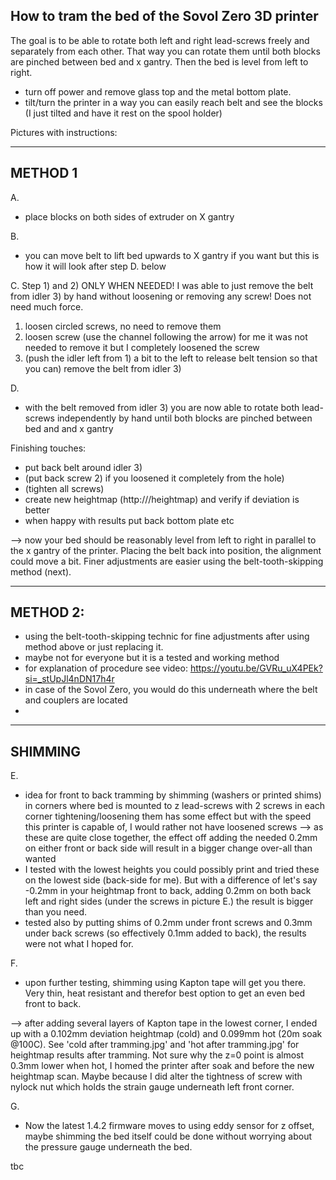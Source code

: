 How to tram the bed of the Sovol Zero 3D printer
------------------------------------------------

The goal is to be able to rotate both left and right lead-screws freely and separately from each other.
That way you can rotate them until both blocks are pinched between bed and x gantry. Then the bed is level from left to right.

- turn off power and remove glass top and the metal bottom plate.
- tilt/turn the printer in a way you can easily reach belt and see the blocks (I just tilted and have it rest on the spool holder)


Pictures with instructions:


--------
METHOD 1
--------


A. 
- place blocks on both sides of extruder on X gantry

B. 
- you can move belt to lift bed upwards to X gantry if you want but this is how it will look after step D. below

C. 
Step 1) and 2) ONLY WHEN NEEDED!
I was able to just remove the belt from idler 3) by hand without loosening or removing any screw! Does not need much force.

1) loosen circled screws, no need to remove them
2) loosen screw (use the channel following the arrow)
   for me it was not needed to remove it but I completely loosened the screw
3) (push the idler left from 1) a bit to the left to release belt tension so that you can) remove the belt from idler 3)

D. 
- with the belt removed from idler 3) you are now able to rotate both lead-screws independently by hand until both blocks are pinched between bed and and x gantry


Finishing touches:

- put back belt around idler 3)
- (put back screw 2) if you loosened it completely from the hole)
- (tighten all screws)
- create new heightmap (http://<printer-ip>/heightmap) and verify if deviation is better 
- when happy with results put back bottom plate etc

--> now your bed should be reasonably level from left to right in parallel to the x gantry of the printer. Placing the belt back into position, the alignment could move a bit. Finer adjustments are easier using the belt-tooth-skipping method (next).


---------
METHOD 2:
---------


- using the belt-tooth-skipping technic for fine adjustments after using method above or just replacing it.
- maybe not for everyone but it is a tested and working method
- for explanation of procedure see video: https://youtu.be/GVRu_uX4PEk?si=_stUpJl4nDN17h4r
- in case of the Sovol Zero, you would do this underneath where the belt and couplers are located
-

--------
SHIMMING
--------


E.
- idea for front to back tramming by shimming (washers or printed shims) in corners where bed is mounted to z lead-screws with 2 screws in each corner
  tightening/loosening them has some effect but with the speed this printer is capable of, I would rather not have loosened screws
  --> as these are quite close together, the effect off adding the needed 0.2mm on either front or back side will result in a bigger change over-all than wanted
- I tested with the lowest heights you could possibly print and tried these on the lowest side (back-side for me).
  But with a difference of let's say -0.2mm in your heightmap front to back, adding 0.2mm on both back left and right sides (under the screws in picture E.) the result is     bigger than you need.
- tested also by putting shims of 0.2mm under front screws and 0.3mm under back screws (so effectively 0.1mm added to back), the results were not what I hoped for.

F.
- upon further testing, shimming using Kapton tape will get you there. Very thin, heat resistant and therefor best option to get an even bed front to back.

--> after adding several layers of Kapton tape in the lowest corner, I ended up with a 0.102mm deviation heightmap (cold) and 0.099mm hot (20m soak @100C). See 'cold after tramming.jpg' and 'hot after tramming.jpg' for heightmap results after tramming.
Not sure why the z=0 point is almost 0.3mm lower when hot, I homed the printer after soak and before the new heightmap scan. Maybe because I did alter the tightness of screw with nylock nut which holds the strain gauge underneath left front corner.

G.
- Now the latest 1.4.2 firmware moves to using eddy sensor for z offset, maybe shimming the bed itself could be done without worrying about the pressure gauge underneath      the bed.


tbc
  
